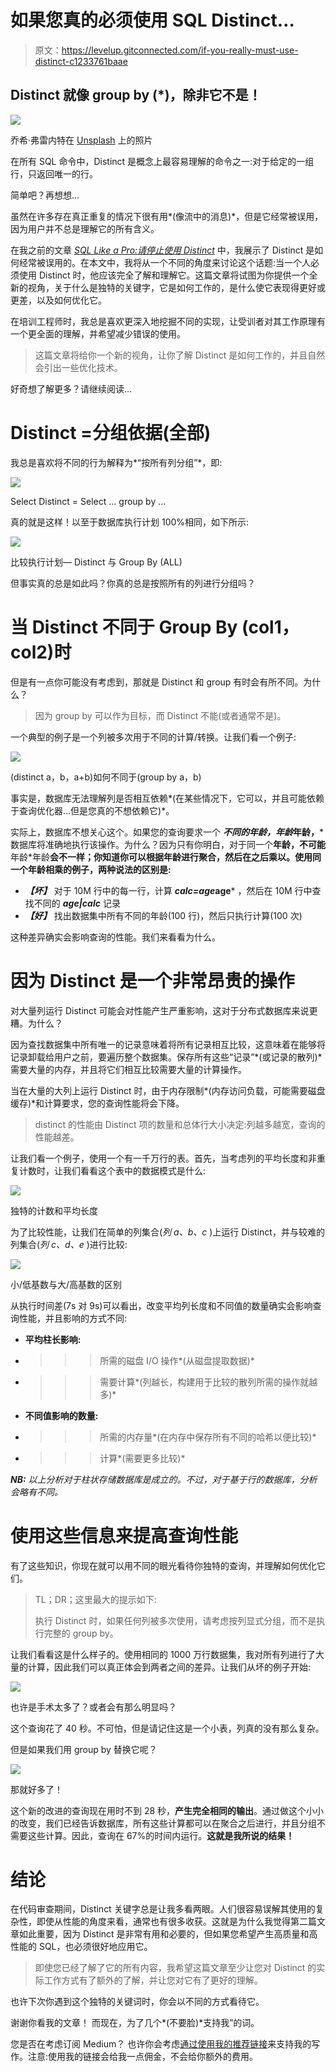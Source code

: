 # 如果您真的必须使用 SQL Distinct…

> 原文：<https://levelup.gitconnected.com/if-you-really-must-use-distinct-c1233761baae>

## Distinct 就像 group by (*)，除非它不是！

![](img/514611b0639aa0011067a7f360291d42.png)

乔希·弗雷内特在 [Unsplash](https://unsplash.com?utm_source=medium&utm_medium=referral) 上的照片

在所有 SQL 命令中，Distinct 是概念上最容易理解的命令之一:对于给定的一组行，只返回唯一的行。

简单吧？再想想…

虽然在许多存在真正重复的情况下很有用*(像流中的消息)*，但是它经常被误用，因为用户并不总是理解它的所有含义。

在我之前的文章 [*SQL Like a Pro:请停止使用 Distinct*](https://jmarquesdatabeyond.medium.com/sql-like-a-pro-please-stop-using-distinct-31bdb6481256) 中，我展示了 Distinct 是如何经常被误用的。在本文中，我将从一个不同的角度来讨论这个话题:当一个人必须使用 Distinct 时，他应该完全了解和理解它。这篇文章将试图为你提供一个全新的视角，关于什么是独特的关键字，它是如何工作的，是什么使它表现得更好或更差，以及如何优化它。

在培训工程师时，我总是喜欢更深入地挖掘不同的实现，让受训者对其工作原理有一个更全面的理解，并希望减少错误的使用。

> 这篇文章将给你一个新的视角，让你了解 Distinct 是如何工作的，并且自然会引出一些优化技术。

好奇想了解更多？请继续阅读…

# Distinct =分组依据(全部)

我总是喜欢将不同的行为解释为*“按所有列分组”*，即:

![](img/34a65c8c00da5aed9b73429a883a7ea4.png)

Select Distinct = Select … group by …

真的就是这样！以至于数据库执行计划 100%相同，如下所示:

![](img/974c85232261e6d7b164d54ea83444be.png)

比较执行计划— Distinct 与 Group By (ALL)

但事实真的总是如此吗？你真的总是按照所有的列进行分组吗？

# 当 Distinct 不同于 Group By (col1，col2)时

但是有一点你可能没有考虑到，那就是 Distinct 和 group 有时会有所不同。为什么？

> 因为 group by 可以作为目标，而 Distinct 不能(或者通常不是)。

一个典型的例子是一个列被多次用于不同的计算/转换。让我们看一个例子:

![](img/c0d19982cf14426110889cc6c6a2f809.png)

(distinct a，b，a+b)如何不同于(group by a，b)

事实是，数据库无法理解列是否相互依赖*(在某些情况下，它可以，并且可能依赖于查询优化器…但是您真的不想依赖它)*。

实际上，数据库不想关心这个。如果您的查询要求一个 ***不同的年龄，年龄*年龄，*** 数据库将准确地执行该操作。为什么？因为只有你明白，对于同一个**年龄，不可能**年龄*年龄**会不一样；**你知道你可以根据年龄进行聚合，然后在之后乘以**。使用同一个年龄相乘的例子，两种说法的区别是:**

*   ***【坏】*** 对于 10M 行中的每一行，计算 ***calc=age*age*** ，然后在 10M 行中查找不同的 ***age|calc*** 记录
*   ***【好】*** 找出数据集中所有不同的年龄(100 行)，然后只执行计算(100 次)

这种差异确实会影响查询的性能。我们来看看为什么。

# 因为 Distinct 是一个非常昂贵的操作

对大量列运行 Distinct 可能会对性能产生严重影响，这对于分布式数据库来说更糟。为什么？

因为查找数据集中所有唯一的记录意味着将所有记录相互比较，这意味着在能够将记录卸载给用户之前，要遍历整个数据集。保存所有这些“记录”*(或记录的散列)*需要大量的内存，并且将它们相互比较需要大量的计算操作。

当在大量的大列上运行 Distinct 时，由于内存限制*(内存访问负载，可能需要磁盘缓存)*和计算要求，您的查询性能将会下降。

> distinct 的性能由 Distinct 项的数量和总体行大小决定:列越多越宽，查询的性能越差。

让我们看一个例子，使用一个有一千万行的表。首先，当考虑列的平均长度和非重复计数时，让我们看看这个表中的数据模式是什么:

![](img/f0335cf72ad8409a447d5c2c3440cd97.png)

独特的计数和平均长度

为了比较性能，让我们在简单的列集合(*列 a、b、c* )上运行 Distinct，并与较难的列集合(*列 c、d、e* )进行比较:

![](img/5a8126bfd8b3f5165a1501fe54e4a9e1.png)

小/低基数与大/高基数的区别

从执行时间差(7s 对 9s)可以看出，改变平均列长度和不同值的数量确实会影响查询性能，并且影响的方式不同:

*   **平均柱长影响:**
*   >>>所需的磁盘 I/O 操作*(从磁盘提取数据)*
*   >>>需要计算*(列越长，构建用于比较的散列所需的操作就越多)*
*   **不同值影响的数量:**
*   >>>所需的内存量*(在内存中保存所有不同的哈希以便比较)*
*   >>>计算*(需要更多比较)*

***NB:*** *以上分析对于柱状存储数据库是成立的。不过，对于基于行的数据库，分析会略有不同。*

# 使用这些信息来提高查询性能

有了这些知识，你现在就可以用不同的眼光看待你独特的查询，并理解如何优化它们。

> TL；DR；这里最大的提示如下:
> 
> 执行 Distinct 时，如果任何列被多次使用，请考虑按列显式分组，而不是执行完整的 group by。

让我们看看这是什么样子的。使用相同的 1000 万行数据集，我对所有列进行了大量的计算，因此我们可以真正体会到两者之间的差异。让我们从坏的例子开始:

![](img/20a26e1a8422b937092dd7a35875129f.png)

也许是手术太多了？或者会有那么明显吗？

这个查询花了 40 秒。不可怕，但是请记住这是一个小表，列真的没有那么复杂。

但是如果我们用 group by 替换它呢？

![](img/1b372ee137eb07751ff617639ac81b08.png)

那就好多了！

这个新的改进的查询现在用时不到 28 秒，**产生完全相同的输出**。通过做这个小小的改变，我们已经告诉数据库，所有这些计算都可以在聚合之后进行，并且分组不需要这些计算。因此，查询在 67%的时间内运行。**这就是我所说的结果！**

# 结论

在代码审查期间，Distinct 关键字总是让我多看两眼。人们很容易误解其使用的复杂性，即使从性能的角度来看，通常也有很多收获。这就是为什么我觉得第二篇文章如此重要，因为 Distinct 是非常有用和必要的，但如果您希望产生高质量和高性能的 SQL，也必须很好地应用它。

> 即使您已经了解了它的所有内容，我希望这篇文章至少让您对 Distinct 的实际工作方式有了额外的了解，并让您对它有了更好的理解。

也许下次你遇到这个独特的关键词时，你会以不同的方式看待它。

谢谢你看我的文章！
而现在，为了几个*(不要脸)*支持我”的词。

您是否在考虑订阅 Medium？
也许你会考虑[通过使用我的推荐链接](https://jmarquesdatabeyond.medium.com/membership)来支持我的写作。注意:使用我的链接会给我一点佣金，不会给你额外的费用。